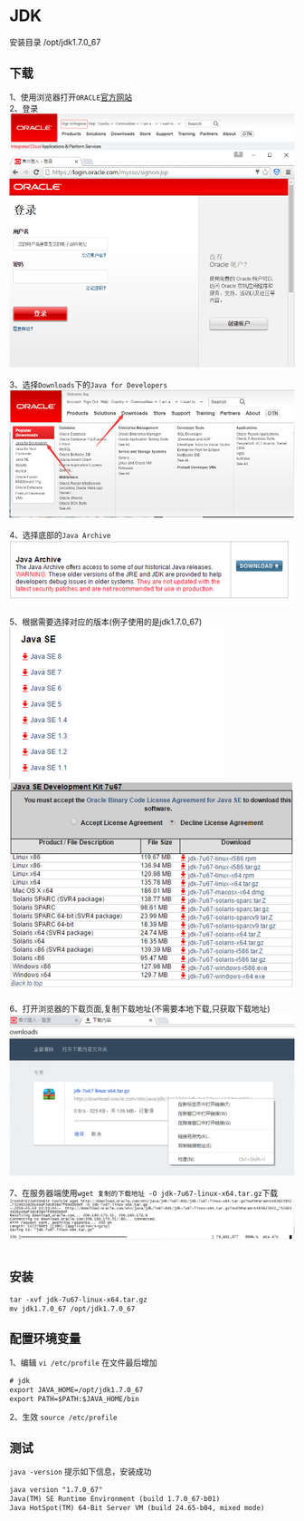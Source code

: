 # JDK

安装目录 /opt/jdk1.7.0_67

## 下载
1、使用浏览器打开`ORACLE`[官方网站](http://www.oracle.com/index.html) <br>
2、登录 <br>
![登录页面](../images/jdk-install-login.png) <br>
![登录](../images/jdk-install-doLogin.png) <br>
 <br>
3、选择`Downloads`下的`Java for Developers` <br>
![Downloads](../images/jdk-install-downloads.png) <br>
 <br>
4、选择底部的`Java Archive` <br>
![Archive](../images/jdk-install-archive.png) <br>
 <br>
5、根据需要选择对应的版本(例子使用的是jdk1.7.0_67)  <br>
![Versions](../images/jdk-install-versions.png)  <br>
![7U67](../images/jdk-install-version-7u67.png)  <br>
 <br>
6、打开浏览器的下载页面,复制下载地址(不需要本地下载,只获取下载地址) <br>
![复制下载地址](../images/jdk-install-copy-download-url.png) <br>
 <br>
7、在服务器端使用`wget 复制的下载地址 -O jdk-7u67-linux-x64.tar.gz`下载 <br>
![Downloading](../images/jdk-install-downloading.png) <br>
 <br>

## 安装
```
tar -xvf jdk-7u67-linux-x64.tar.gz
mv jdk1.7.0_67 /opt/jdk1.7.0_67
```

## 配置环境变量
1、编辑 `vi /etc/profile` 在文件最后增加 <br>
```
# jdk
export JAVA_HOME=/opt/jdk1.7.0_67
export PATH=$PATH:$JAVA_HOME/bin
```
2、生效 `source /etc/profile`

## 测试
`java -version` 提示如下信息，安装成功

    java version "1.7.0_67"
    Java(TM) SE Runtime Environment (build 1.7.0_67-b01)
    Java HotSpot(TM) 64-Bit Server VM (build 24.65-b04, mixed mode)



